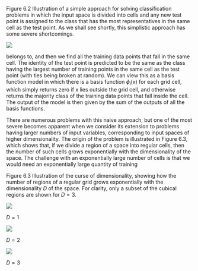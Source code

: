 Figure 6.2 Illustration of a simple approach for solving classification problems in which the input space is divided into cells and any new test point is assigned to the class that has the most representatives in the same cell as the test point. As we shall see shortly, this simplistic approach has some severe shortcomings.

![](https://cdn.mathpix.com/cropped/2024_05_26_628bb04fbcc19ed959eag-1.jpg?height=694&width=706&top_left_y=215&top_left_x=956)

belongs to, and then we find all the training data points that fall in the same cell. The identity of the test point is predicted to be the same as the class having the largest number of training points in the same cell as the test point (with ties being broken at random). We can view this as a basis function model in which there is a basis function $\phi_{i}(\mathrm{x})$ for each grid cell, which simply returns zero if $\mathrm{x}$ lies outside the grid cell, and otherwise returns the majority class of the training data points that fall inside the cell. The output of the model is then given by the sum of the outputs of all the basis functions.

There are numerous problems with this naive approach, but one of the most severe becomes apparent when we consider its extension to problems having larger numbers of input variables, corresponding to input spaces of higher dimensionality. The origin of the problem is illustrated in Figure 6.3, which shows that, if we divide a region of a space into regular cells, then the number of such cells grows exponentially with the dimensionality of the space. The challenge with an exponentially large number of cells is that we would need an exponentially large quantity of training

Figure 6.3 Illustration of the curse of dimensionality, showing how the number of regions of a regular grid grows exponentially with the dimensionality $D$ of the space. For clarity, only a subset of the cubical regions are shown for $D=3$.

![](https://cdn.mathpix.com/cropped/2024_05_26_628bb04fbcc19ed959eag-1.jpg?height=81&width=262&top_left_y=2006&top_left_x=638)

$D=1$

![](https://cdn.mathpix.com/cropped/2024_05_26_628bb04fbcc19ed959eag-1.jpg?height=293&width=313&top_left_y=1773&top_left_x=918)

$D=2$

![](https://cdn.mathpix.com/cropped/2024_05_26_628bb04fbcc19ed959eag-1.jpg?height=412&width=394&top_left_y=1655&top_left_x=1244)

$D=3$